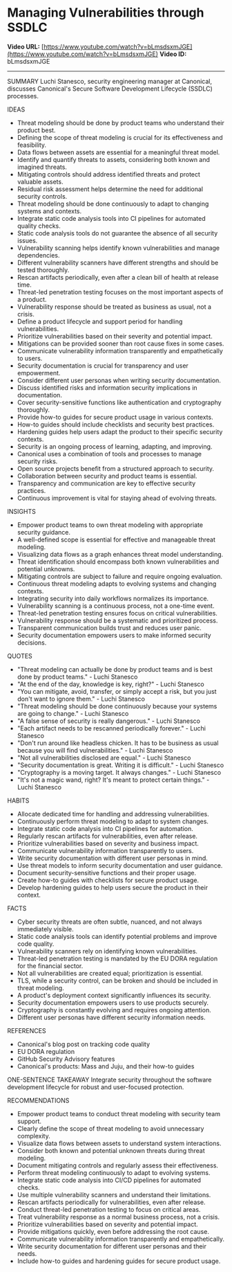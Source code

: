 # Managing Vulnerabilities through SSDLC

**Video URL:** [https://www.youtube.com/watch?v=bLmsdsxmJGE](https://www.youtube.com/watch?v=bLmsdsxmJGE)
**Video ID:** bLmsdsxmJGE

---

SUMMARY
Luchi Stanesco, security engineering manager at Canonical, discusses Canonical's Secure Software Development Lifecycle (SSDLC) processes.

IDEAS
* Threat modeling should be done by product teams who understand their product best.
* Defining the scope of threat modeling is crucial for its effectiveness and feasibility.
* Data flows between assets are essential for a meaningful threat model.
* Identify and quantify threats to assets, considering both known and imagined threats.
* Mitigating controls should address identified threats and protect valuable assets.
* Residual risk assessment helps determine the need for additional security controls.
* Threat modeling should be done continuously to adapt to changing systems and contexts.
* Integrate static code analysis tools into CI pipelines for automated quality checks.
* Static code analysis tools do not guarantee the absence of all security issues.
* Vulnerability scanning helps identify known vulnerabilities and manage dependencies.
* Different vulnerability scanners have different strengths and should be tested thoroughly.
* Rescan artifacts periodically, even after a clean bill of health at release time.
* Threat-led penetration testing focuses on the most important aspects of a product.
* Vulnerability response should be treated as business as usual, not a crisis.
* Define a product lifecycle and support period for handling vulnerabilities.
* Prioritize vulnerabilities based on their severity and potential impact.
* Mitigations can be provided sooner than root cause fixes in some cases.
* Communicate vulnerability information transparently and empathetically to users.
* Security documentation is crucial for transparency and user empowerment.
* Consider different user personas when writing security documentation.
* Discuss identified risks and information security implications in documentation.
* Cover security-sensitive functions like authentication and cryptography thoroughly.
* Provide how-to guides for secure product usage in various contexts.
* How-to guides should include checklists and security best practices.
* Hardening guides help users adapt the product to their specific security contexts.
* Security is an ongoing process of learning, adapting, and improving.
* Canonical uses a combination of tools and processes to manage security risks.
* Open source projects benefit from a structured approach to security.
* Collaboration between security and product teams is essential.
* Transparency and communication are key to effective security practices.
* Continuous improvement is vital for staying ahead of evolving threats.

INSIGHTS
* Empower product teams to own threat modeling with appropriate security guidance.
* A well-defined scope is essential for effective and manageable threat modeling.
* Visualizing data flows as a graph enhances threat model understanding.
* Threat identification should encompass both known vulnerabilities and potential unknowns.
* Mitigating controls are subject to failure and require ongoing evaluation.
* Continuous threat modeling adapts to evolving systems and changing contexts.
* Integrating security into daily workflows normalizes its importance.
* Vulnerability scanning is a continuous process, not a one-time event.
* Threat-led penetration testing ensures focus on critical vulnerabilities.
* Vulnerability response should be a systematic and prioritized process.
* Transparent communication builds trust and reduces user panic.
* Security documentation empowers users to make informed security decisions.

QUOTES
* "Threat modeling can actually be done by product teams and is best done by product teams." - Luchi Stanesco
* "At the end of the day, knowledge is key, right?" - Luchi Stanesco
* "You can mitigate, avoid, transfer, or simply accept a risk, but you just don't want to ignore them." - Luchi Stanesco
* "Threat modeling should be done continuously because your systems are going to change." - Luchi Stanesco
* "A false sense of security is really dangerous." - Luchi Stanesco
* "Each artifact needs to be rescanned periodically forever." - Luchi Stanesco
* "Don't run around like headless chicken. It has to be business as usual because you will find vulnerabilities." - Luchi Stanesco
* "Not all vulnerabilities disclosed are equal." - Luchi Stanesco
* "Security documentation is great. Writing it is difficult." - Luchi Stanesco
* "Cryptography is a moving target. It always changes." - Luchi Stanesco
* "It's not a magic wand, right? It's meant to protect certain things." - Luchi Stanesco

HABITS
* Allocate dedicated time for handling and addressing vulnerabilities.
* Continuously perform threat modeling to adapt to system changes.
* Integrate static code analysis into CI pipelines for automation.
* Regularly rescan artifacts for vulnerabilities, even after release.
* Prioritize vulnerabilities based on severity and business impact.
* Communicate vulnerability information transparently to users.
* Write security documentation with different user personas in mind.
* Use threat models to inform security documentation and user guidance.
* Document security-sensitive functions and their proper usage.
* Create how-to guides with checklists for secure product usage.
* Develop hardening guides to help users secure the product in their context.

FACTS
* Cyber security threats are often subtle, nuanced, and not always immediately visible.
* Static code analysis tools can identify potential problems and improve code quality.
* Vulnerability scanners rely on identifying known vulnerabilities.
* Threat-led penetration testing is mandated by the EU DORA regulation for the financial sector.
* Not all vulnerabilities are created equal; prioritization is essential.
* TLS, while a security control, can be broken and should be included in threat modeling.
* A product's deployment context significantly influences its security.
* Security documentation empowers users to use products securely.
* Cryptography is constantly evolving and requires ongoing attention.
* Different user personas have different security information needs.

REFERENCES
* Canonical's blog post on tracking code quality
* EU DORA regulation
* GitHub Security Advisory features
* Canonical's products: Mass and Juju, and their how-to guides

ONE-SENTENCE TAKEAWAY
Integrate security throughout the software development lifecycle for robust and user-focused protection.

RECOMMENDATIONS
* Empower product teams to conduct threat modeling with security team support.
* Clearly define the scope of threat modeling to avoid unnecessary complexity.
* Visualize data flows between assets to understand system interactions.
* Consider both known and potential unknown threats during threat modeling.
* Document mitigating controls and regularly assess their effectiveness.
* Perform threat modeling continuously to adapt to evolving systems.
* Integrate static code analysis into CI/CD pipelines for automated checks.
* Use multiple vulnerability scanners and understand their limitations.
* Rescan artifacts periodically for vulnerabilities, even after release.
* Conduct threat-led penetration testing to focus on critical areas.
* Treat vulnerability response as a normal business process, not a crisis.
* Prioritize vulnerabilities based on severity and potential impact.
* Provide mitigations quickly, even before addressing the root cause.
* Communicate vulnerability information transparently and empathetically.
* Write security documentation for different user personas and their needs.
* Include how-to guides and hardening guides for secure product usage.
